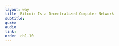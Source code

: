 ```yaml
---
layout: way
title: Bitcoin Is a Decentralized Computer Network
subtitle:
quote:
audio:
link:
order: ch1-10
---
```

